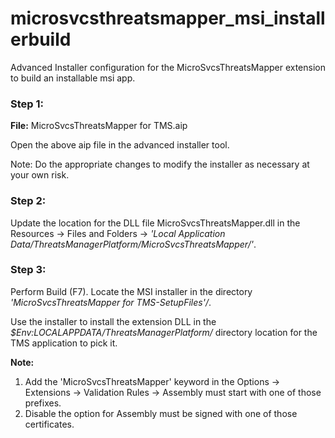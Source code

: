 # microsvcsthreatsmapper_msi_installerbuild
Advanced Installer configuration for the MicroSvcsThreatsMapper extension to build an installable msi app.

### Step 1:
**File:** MicroSvcsThreatsMapper for TMS.aip

Open the above aip file in the advanced installer tool.

Note: Do the appropriate changes to modify the installer as necessary at your own risk.

### Step 2:
Update the location for the DLL file MicroSvcsThreatsMapper.dll in the Resources -> Files and Folders -> *'Local Application Data/ThreatsManagerPlatform/MicroSvcsThreatsMapper/'*.

### Step 3:
Perform Build (F7). Locate the MSI installer in the directory *'MicroSvcsThreatsMapper for TMS-SetupFiles'/*.

Use the installer to install the extension DLL in the *$Env:LOCALAPPDATA/ThreatsManagerPlatform/* directory location for the TMS application to pick it.

**Note:**
  1. Add the 'MicroSvcsThreatsMapper' keyword in the Options -> Extensions -> Validation Rules -> Assembly must start with one of those prefixes.
  2. Disable the option for Assembly must be signed with one of those certificates.
